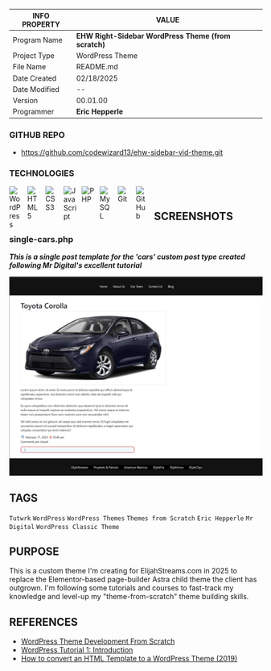 | INFO PROPERTY | VALUE                                                |
| ------------- | ---------------------------------------------------- |
| Program Name  | **EHW Right-Sidebar WordPress Theme (from scratch)** |
| Project Type  | WordPress Theme                                      |
| File Name     | README.md                                            |
| Date Created  | 02/18/2025                                           |
| Date Modified | --                                                   |
| Version       | 00.01.00                                             |
| Programmer    | **Eric Hepperle**                                    |

### GITHUB REPO

- https://github.com/codewizard13/ehw-sidebar-vid-theme.git

### TECHNOLOGIES

<img align="left" alt="WordPress" title="WordPress" width="26px" src="https://cdn.jsdelivr.net/gh/devicons/devicon/icons/wordpress/wordpress-original.svg" style="padding-right:10px;" />

<img align="left" alt="HTML5" title="HTML5" width="26px" src="https://cdn.jsdelivr.net/gh/devicons/devicon/icons/html5/html5-original.svg" style="padding-right:10px;" />

<img align="left" alt="CSS3" title="CSS3" width="26px" src="https://cdn.jsdelivr.net/gh/devicons/devicon/icons/css3/css3-original.svg" style="padding-right:10px;" />

<img align="left" alt="JavaScript" title="JavaScript" width="26px" src="https://cdn.jsdelivr.net/gh/devicons/devicon/icons/javascript/javascript-original.svg" style="padding-right:10px;" />

<img align="left" alt="PHP" title="PHP" width="26px" src="https://cdn.jsdelivr.net/gh/devicons/devicon/icons/php/php-original.svg" style="padding-right:10px;" />

<img align="left" alt="MySQL" title="MySQL" width="26px" src="https://cdn.jsdelivr.net/gh/devicons/devicon/icons/mysql/mysql-original.svg" style="padding-right:10px;" />

<img align="left" alt="Git" title="Git" width="26px" src="https://cdn.jsdelivr.net/gh/devicons/devicon/icons/git/git-original.svg" style="padding-right:10px;" />

<img align="left" alt="GitHub" title="GitHub" width="26px" src="https://user-images.githubusercontent.com/3369400/139448065-39a229ba-4b06-434b-bc67-616e2ed80c8f.png" style="padding-right:10px;" />


<br>

## SCREENSHOTS

### single-cars.php

**_This is a single post template for the 'cars' custom post type created following Mr Digital's excellent tutorial_**

![This is a single post template for the 'cars' custom post type created following Mr Digital's excellent tutorial](/pix/screen-ES-Site-Rebuild-2025-001--02--single-cars.jpg)


## TAGS

`Tutwrk` `WordPress` `WordPress Themes` `Themes from Scratch` `Eric Hepperle` `Mr Digital` `WordPress Classic Theme`


## PURPOSE

This is a custom theme I'm creating for ElijahStreams.com in 2025 to replace the Elementor-based page-builder Astra child theme the client has outgrown. I'm following some tutorials and courses to fast-track my knowledge and level-up my "theme-from-scratch" theme building skills.

## REFERENCES

- [WordPress Theme Development From Scratch](https://www.youtube.com/watch?v=n3EcEYFgyrQ&list=PLgFB6lmeXFOpHnNmQ4fdIYA5X_9XhjJ9d)
- [WordPress Tutorial 1: Introduction](https://www.youtube.com/watch?v=8OBfr46Y0cQ&list=PLpcSpRrAaOaqMA4RdhSnnNcaqOVpX7qi5)
- [How to convert an HTML Template to a WordPress Theme (2019)](https://www.youtube.com/watch?v=FN5jhyspVXc)